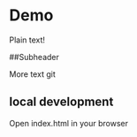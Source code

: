 # Demo

Plain text!

##Subheader

More text
git 
## local development
Open index.html in your browser
